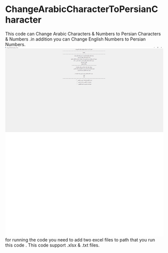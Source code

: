 # ChangeArabicCharacterToPersianCharacter
This code can Change Arabic  Characters &amp; Numbers to Persian Characters &amp; Numbers .in addition you can Change English Numbers to Persian Numbers. 
![](https://github.com/alisharifi2000/ChangeArabicCharacterToPersianCharacter/blob/master/GUI.png)
for running the code you need to add two excel files to path that you run this code . 
This code support .xlsx & .txt files.


